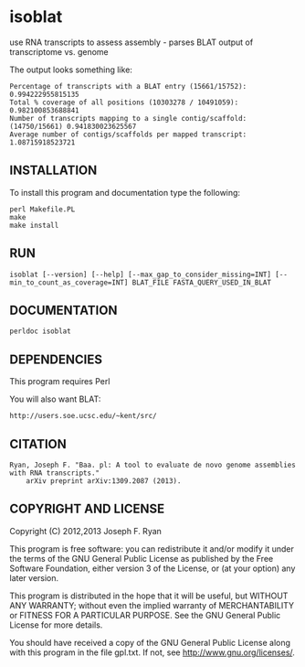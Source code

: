isoblat
=======

use RNA transcripts to assess assembly - parses BLAT output of transcriptome vs. genome

The output looks something like:

    Percentage of transcripts with a BLAT entry (15661/15752): 0.994222955815135
    Total % coverage of all positions (10303278 / 10491059): 0.982100853688841
    Number of transcripts mapping to a single contig/scaffold: (14750/15661) 0.941830023625567
    Average number of contigs/scaffolds per mapped transcript: 1.08715918523721

INSTALLATION
------------

To install this program and documentation type the following:

    perl Makefile.PL
    make
    make install

RUN
---

    isoblat [--version] [--help] [--max_gap_to_consider_missing=INT] [--min_to_count_as_coverage=INT] BLAT_FILE FASTA_QUERY_USED_IN_BLAT

DOCUMENTATION
-------------

    perldoc isoblat

DEPENDENCIES
------------

This program requires Perl

You will also want BLAT:

    http://users.soe.ucsc.edu/~kent/src/

CITATION
------------

    Ryan, Joseph F. "Baa. pl: A tool to evaluate de novo genome assemblies with RNA transcripts."
        arXiv preprint arXiv:1309.2087 (2013).


COPYRIGHT AND LICENSE
------------

Copyright (C) 2012,2013 Joseph F. Ryan

This program is free software: you can redistribute it and/or modify
it under the terms of the GNU General Public License as published by
the Free Software Foundation, either version 3 of the License, or
(at your option) any later version.

This program is distributed in the hope that it will be useful,
but WITHOUT ANY WARRANTY; without even the implied warranty of
MERCHANTABILITY or FITNESS FOR A PARTICULAR PURPOSE.  See the
GNU General Public License for more details.

You should have received a copy of the GNU General Public License
along with this program in the file gpl.txt.  If not, see
http://www.gnu.org/licenses/.

